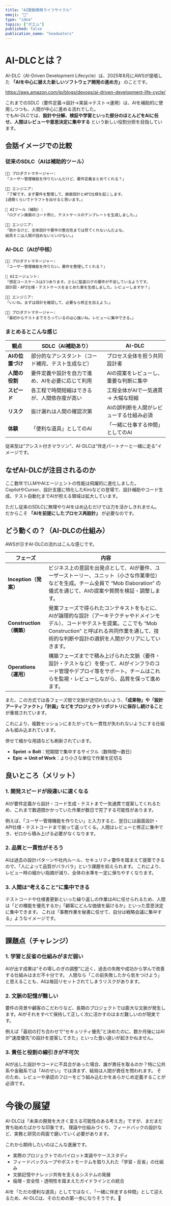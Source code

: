 ```yaml
---
title: "AI駆動開発ライフサイクル"
emoji: "🌱"
type: "idea"
topics: ["ポエム"]
published: false
publication_name: "headwaters"
---
```


# AI-DLCとは？

AI-DLC（AI-Driven Development Lifecycle）は、2025年8月にAWSが提唱した **「AIを中心に据えた新しいソフトウェア開発の進め方」** のことです。  


https://aws.amazon.com/jp/blogs/devops/ai-driven-development-life-cycle/


これまでのSDLC（要件定義→設計→実装→テスト→運用）は、AIを補助的に使用しつつも、人間が中心に進める流れでした。  
でもAI-DLCでは、**設計や分解、検証や学習といった部分のほとんどをAIに任せ、人間はレビューや意思決定に集中する** という新しい役割分担を目指しています。



## 会話イメージでの比較

### 従来のSDLC（AIは補助的ツール）

```
👩‍💼 プロダクトマネージャー:
「ユーザー管理機能を作りたいんだけど、要件定義まとめてくれる？」

👨‍💻 エンジニア:
「了解です。まず要件を整理して、画面設計とAPI仕様を起こします。
1週間くらいでドラフトを出せると思います。」

🤖 AIツール（補助）:
「ログイン画面のコード例と、テストケースのテンプレートを生成しました。」

👨‍💻 エンジニア:
「助かるけど、全体設計や要件の整合性までは見てくれないんだよな。
結局そこは人間が詰めないといけない。」
```

### AI-DLC（AIが中核）

```
👩‍💼 プロダクトマネージャー:
「ユーザー管理機能を作りたい。要件を整理してくれる？」

🤖 AIエージェント:
「想定ユースケースは3つあります。さらに監査ログの要件が不足しているようです。
設計図・API仕様・テストケースをまとめた案を生成しました。レビューしますか？」

👨‍💻 エンジニア:
「いいね。まずは設計を確認して、必要なら修正を加えよう。」

👩‍💼 プロダクトマネージャー:
「最初からテストまでそろっているのは心強いね。レビューに集中できる。」
```

### まとめるとこんな感じ

| 観点          | SDLC（AI補助あり）              | AI-DLC                |
| ----------- | ------------------------- | --------------------- |
| **AIの位置づけ** | 部分的なアシスタント（コード補完、テスト生成など） | プロセス全体を担う共同設計者        |
| **人間の役割**   | 要件定義や設計を自力で進め、AIを必要に応じて利用 | AIの提案をレビューし、重要な判断に集中  |
| **スピード**    | 各工程で時間短縮はできるが、人間依存度が高い    | 工程全体がAIで一気通貫 → 大幅な短縮  |
| **リスク**     | 抜け漏れは人間の確認次第              | AIの誤判断を人間がレビューする仕組み必須 |
| **体験**      | 「便利な道具」としてのAI             | 「一緒に仕事する仲間」としてのAI     |


従来型は“アシスト付きマラソン”、AI-DLCは“伴走パートナーと一緒に走る”イメージです。

## なぜAI-DLCが注目されるのか

ここ数年でLLMやAIエージェントの性能は飛躍的に進化しました。  
CopilotやCursor、設計支援に特化したKiroなどの登場で、設計補助やコード生成、テスト自動化までAIが担える領域は拡大しています。  

ただし従来のSDLCに無理やりAIをはめ込むだけでは力を活かしきれません。  
だからこそ **「AIを前提にしたプロセス再設計」** が必要なのです。



## どう動くの？（AI-DLCの仕組み）

AWSが示すAI-DLCの流れはこんな感じです。

| フェーズ | 内容 |
|---|---|
| **Inception（発案）** | ビジネス上の意図を出発点として、AIが要件、ユーザーストーリー、ユニット（小さな作業単位）などを生成。チーム全員で “Mob Elaboration” の儀式を通じて、AIの提案や質問を検証・調整します。 |
| **Construction（構築）** | 発案フェーズで得られたコンテキストをもとに、AIが論理的な設計（アーキテクチャやドメインモデル）、コードやテストを提案。ここでも “Mob Construction” と呼ばれる共同作業を通して、技術的な判断や設計の選択を人間がクリアにしていきます。  |
| **Operations（運用）** | 構築フェーズまでで積み上げられた文脈（要件・設計・テストなど）を使って、AIがインフラのコード管理やデプロイ等をサポート。チームはこれらを監視・レビューしながら、品質を保って進めます。|

また、この方式では各フェーズ間で文脈が途切れないよう、**「成果物」や「設計アーティファクト」「計画」などをプロジェクトリポジトリに保存し続けること** が重視されています。

これにより、複数セッションにまたがっても一貫性が失われないようにする仕組みも組み込まれています。 

併せて細かな用語なども刷新されています。

- **Sprint → Bolt**：短期間で集中するサイクル（数時間〜数日）  
- **Epic → Unit of Work**：より小さな単位で作業を区切る  

## 良いところ（メリット）

### 1. 開発スピードが段違いに速くなる

AIが要件定義から設計・コード生成・テストまで一気通貫で提案してくれるため、これまで数週間かかっていた作業が数日で完了する可能性があります。

例えば、「ユーザー管理機能を作りたい」と入力すると、翌日には画面設計・API仕様・テストコードまで揃って返ってくる。人間はレビューと修正に集中でき、ゼロから積み上げる必要がなくなります。


### 2. 品質と一貫性がそろう

AIは過去の設計パターンや社内ルール、セキュリティ要件を踏まえて提案できるので、「人によって品質がバラバラ」という課題を抑えられます。
これにより、レビュー時の細かい指摘が減り、全体の水準を一定に保ちやすくなります。


### 3. 人間は“考えること”に集中できる

テストコードや仕様書更新といった繰り返しの作業はAIに任せられるため、人間は「どの機能を優先するか」「顧客にどんな価値を届けるか」といった意思決定に集中できます。
これは「事務作業を秘書に任せて、自分は戦略会議に集中する」ようなイメージです。

---

## 課題点（チャレンジ）

### 1. 学習と反省の仕組みがまだ弱い

AIが出す成果は“その場しのぎの調整”に近く、過去の失敗や成功から学んで改善する仕組みはまだ不十分です。
人間なら「この前失敗したから気をつけよう」と思えることも、AIは毎回リセットされてしまうリスクがあります。


### 2. 文脈の記憶が難しい

要件の背景や顧客のこだわりなど、長期のプロジェクトでは膨大な文脈が発生します。AIがそれをすべて保持して正しく次に活かすのはまだ難しいのが現実です。

例えば「最初の打ち合わせで“セキュリティ優先”と決めたのに、数か月後にはAIが“速度優先”の設計を提案してきた」といった食い違いが起きかねません。


### 3. 責任と役割の線引きが不可欠

AIが出した設計やコードに不具合があった場合、誰が責任を取るのか？特に公共系や金融系では「AIのせい」では済まず、結局は人間が責任を問われます。
そのため、レビューや承認のフローをどう組み込むかをあらかじめ定義することが必須です。



# 今後の展望

AI-DLCは「未来の開発を大きく変える可能性のある考え方」ですが、まだまだ育ち始めたばかりな印象です。
理論や仕組みづくり、フィードバックの設計など、実務と研究の両面で磨いていく必要があります。

これから期待したいのはこんな進展です。

- 実際のプロジェクトでのパイロット実装やケーススタディ  
- フィードバックループやポストモーテムを取り入れた「学習・反省」の仕組み  
- 文脈記憶やナレッジ共有を支えるシステムの発展  
- 倫理・安全性・透明性を踏まえたガイドラインとの統合  

AIを「ただの便利な道具」としてではなく、「一緒に伴走する仲間」として迎えるため、AI-DLCは、そのための第一歩になりそうです。🌱
